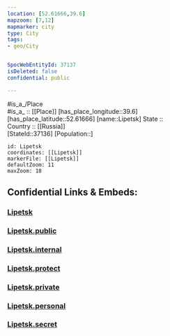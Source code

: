 ```yaml
---
location: [52.61666,39.6] 
mapzoom: [7,12] 
mapmarker: city 
type: City
tags:
- geo/City


SpocWebEntityId: 37137
isDeleted: false
confidential: public

---
```

#is_a_/Place  
#is_a_ :: [[Place]] 
[has_place_longitude::39.6] 
[has_place_latitude::52.61666] 
[name::Lipetsk] 
State ::  
Country :: [[Russia]]  
[StateId::37136] 
[Population::] 



```leaflet
id: Lipetsk
coordinates: [[Lipetsk]] 
markerFile: [[Lipetsk]] 
defaultZoom: 11 
maxZoom: 18
```


## Confidential Links & Embeds: 

### [Lipetsk](/_Standards/Earth/Continent/Europe/Europe~East/Russia/Russia~Central/Lipetsk_Oblast/City/Lipetsk.md) 

### [Lipetsk.public](/_public/Earth/Continent/Europe/Europe~East/Russia/Russia~Central/Lipetsk_Oblast/City/Lipetsk.public.md) 

### [Lipetsk.internal](/_internal/Earth/Continent/Europe/Europe~East/Russia/Russia~Central/Lipetsk_Oblast/City/Lipetsk.internal.md) 

### [Lipetsk.protect](/_protect/Earth/Continent/Europe/Europe~East/Russia/Russia~Central/Lipetsk_Oblast/City/Lipetsk.protect.md) 

### [Lipetsk.private](/_private/Earth/Continent/Europe/Europe~East/Russia/Russia~Central/Lipetsk_Oblast/City/Lipetsk.private.md) 

### [Lipetsk.personal](/_personal/Earth/Continent/Europe/Europe~East/Russia/Russia~Central/Lipetsk_Oblast/City/Lipetsk.personal.md) 

### [Lipetsk.secret](/_secret/Earth/Continent/Europe/Europe~East/Russia/Russia~Central/Lipetsk_Oblast/City/Lipetsk.secret.md)

